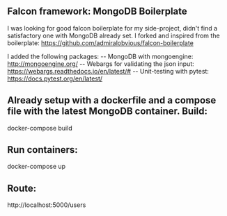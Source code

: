 Falcon framework: MongoDB Boilerplate
-------------------------------------
I was looking for good falcon boilerplate for my side-project, didn't find
a satisfactory one with MongoDB already set.
I forked and inspired from the boilerplate: https://github.com/admiralobvious/falcon-boilerplate

I added the following packages:
-- MongoDB with mongoengine: http://mongoengine.org/
-- Webargs for validating the json input: https://webargs.readthedocs.io/en/latest/#
-- Unit-testing with pytest: https://docs.pytest.org/en/latest/

Already setup with a dockerfile and a compose file with the latest MongoDB container.
Build:
-----
docker-compose build

Run containers:
---------------
docker-compose up

Route:
------------
http://localhost:5000/users